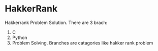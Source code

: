 # HakkerRank
Hakkerrank Problem Solution. There are 3 brach:

1. C
2. Python
3. Problem Solving.
Branches are catagories like hakker rank problem
